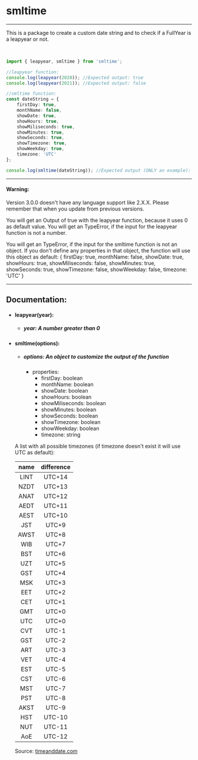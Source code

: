 # smltime

---

This is a package to create a custom date string and to check if a FullYear is a leapyear or not.

<br>

```ts
import { leapyear, smltime } from 'smltime';

//leapyear function:
console.log(leapyear(2020)); //Expected output: true
console.log(leapyear(2021)); //Expected output: false

//smltime function:
const dateString = {
    firstDay: true,
    monthName: false,
    showDate: true,
    showHours: true,
    showMiliseconds: true,
    showMinutes: true,
    showSeconds: true,
    showTimezone: true,
    showWeekday: true,
    timezone: 'UTC'
};

console.log(smltime(dateString)); //Expected output (ONLY an example): 'Monday, 15.02.2021 00:35:07:1001 UTC'
```

---

#### Warning:

Version 3.0.0 doesn't have any language support like 2.X.X. Please remember that when you update from previous versions.

You will get an Output of true with the leapyear function, because it uses 0 as default value.
You will get an TypeError, if the input for the leapyear function is not a number.

You will get an TypeError, if the input for the smltime function is not an object.
If you don't define any properties in that object, the function will use this object as default: {
    firstDay: true,
    monthName: false,
    showDate: true,
    showHours: true,
    showMiliseconds: false,
    showMinutes: true,
    showSeconds: true,
    showTimezone: false,
    showWeekday: false,
    timezone: 'UTC'
}

---

## Documentation:

- #### leapyear(year):
    - ##### year: A number greater than 0

- #### smltime(options):
    - ##### options: An object to customize the output of the function
        - properties: 
            - firstDay: boolean
            - monthName: boolean
            - showDate: boolean
            - showHours: boolean
            - showMiliseconds: boolean
            - showMinutes: boolean
            - showSeconds: boolean
            - showTimezone: boolean
            - showWeekday: boolean
            - timezone: string

    A list with all possible timezones (if timezone doesn't exist it will use UTC as default):
    
    | name | difference |
    | :---: | :---: |
    | LINT | UTC+14 |
    | NZDT | UTC+13 |
    | ANAT | UTC+12 |
    | AEDT | UTC+11 |
    | AEST | UTC+10 |
    | JST | UTC+9 |
    | AWST | UTC+8 |
    | WIB | UTC+7 |
    | BST | UTC+6 |
    | UZT | UTC+5 |
    | GST | UTC+4 |
    | MSK | UTC+3 |
    | EET | UTC+2 |
    | CET | UTC+1 |
    | GMT | UTC+0 |
    | UTC | UTC+0 |
    | CVT | UTC-1 |
    | GST | UTC-2 |
    | ART | UTC-3 |
    | VET | UTC-4 |
    | EST | UTC-5 |
    | CST | UTC-6 |
    | MST | UTC-7 |
    | PST | UTC-8 |
    | AKST | UTC-9 |
    | HST | UTC-10 |
    | NUT | UTC-11 |
    | AoE | UTC-12 |

    Source: [timeanddate.com](https://www.timeanddate.com/time/current-number-time-zones.html)